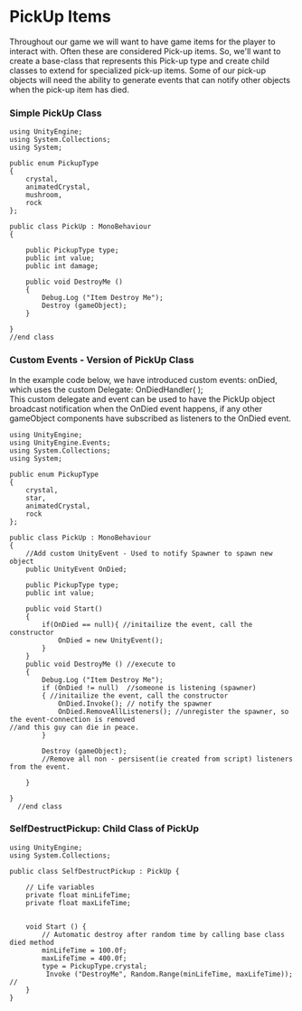 # PickUp Items

Throughout our game we will want to have game items for the player to interact with.  Often these are considered Pick-up items.  So, we'll want to create a base-class that represents this Pick-up type and create child classes to extend for specialized pick-up items.  Some of our pick-up objects will need the ability to generate events that can notify other objects when the pick-up item has died.  

### Simple PickUp Class

```
using UnityEngine;
using System.Collections;
using System;

public enum PickupType
{
    crystal,
    animatedCrystal,
    mushroom,
    rock
};

public class PickUp : MonoBehaviour
{

    public PickupType type;
    public int value;
    public int damage;

    public void DestroyMe ()
    {
        Debug.Log ("Item Destroy Me");
        Destroy (gameObject);
    }

}
//end class
```

### Custom Events - Version of PickUp Class

In the example code below, we have introduced custom events: onDied, which uses the custom Delegate: OnDiedHandler\( \);  
This custom delegate and event can be used to have the PickUp object broadcast notification when the OnDied event happens, if any other gameObject components have subscribed as listeners to the OnDied event.

```
using UnityEngine;
using UnityEngine.Events;
using System.Collections;
using System;

public enum PickupType
{
	crystal,
	star,
	animatedCrystal,
	rock
};

public class PickUp : MonoBehaviour
{
    //Add custom UnityEvent - Used to notify Spawner to spawn new object
    public UnityEvent OnDied; 
	
	public PickupType type;
	public int value;

    public void Start()
    {
        if(OnDied == null){ //initailize the event, call the constructor
            OnDied = new UnityEvent();
        }
    }
    public void DestroyMe () //execute to 
	{
		Debug.Log ("Item Destroy Me");
        if (OnDied != null)  //someone is listening (spawner)
        { //initailize the event, call the constructor
            OnDied.Invoke(); // notify the spawner
            OnDied.RemoveAllListeners(); //unregister the spawner, so the event-connection is removed 
//and this guy can die in peace.
        }

        Destroy (gameObject);
        //Remove all non - persisent(ie created from script) listeners from the event.
       
    }

}
  //end class
```

### SelfDestructPickup: Child Class of PickUp

```
using UnityEngine;
using System.Collections;

public class SelfDestructPickup : PickUp {

    // Life variables
    private float minLifeTime;
    private float maxLifeTime;

   
    void Start () {
        // Automatic destroy after random time by calling base class died method
        minLifeTime = 100.0f;
        maxLifeTime = 400.0f;
        type = PickupType.crystal;
         Invoke ("DestroyMe", Random.Range(minLifeTime, maxLifeTime));  //
    }
}
```



